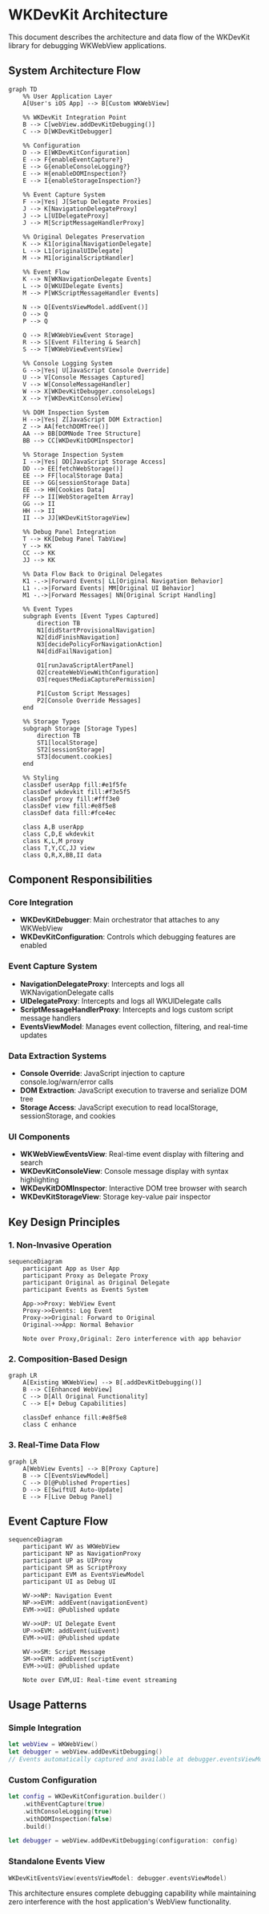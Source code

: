 # WKDevKit Architecture

This document describes the architecture and data flow of the WKDevKit library for debugging WKWebView applications.

## System Architecture Flow

```mermaid
graph TD
    %% User Application Layer
    A[User's iOS App] --> B[Custom WKWebView]
    
    %% WKDevKit Integration Point
    B --> C[webView.addDevKitDebugging()]
    C --> D[WKDevKitDebugger]
    
    %% Configuration
    D --> E[WKDevKitConfiguration]
    E --> F{enableEventCapture?}
    E --> G{enableConsoleLogging?}
    E --> H{enableDOMInspection?}
    E --> I{enableStorageInspection?}
    
    %% Event Capture System
    F -->|Yes| J[Setup Delegate Proxies]
    J --> K[NavigationDelegateProxy]
    J --> L[UIDelegateProxy]
    J --> M[ScriptMessageHandlerProxy]
    
    %% Original Delegates Preservation
    K --> K1[originalNavigationDelegate]
    L --> L1[originalUIDelegate]
    M --> M1[originalScriptHandler]
    
    %% Event Flow
    K --> N[WKNavigationDelegate Events]
    L --> O[WKUIDelegate Events]
    M --> P[WKScriptMessageHandler Events]
    
    N --> Q[EventsViewModel.addEvent()]
    O --> Q
    P --> Q
    
    Q --> R[WKWebViewEvent Storage]
    R --> S[Event Filtering & Search]
    S --> T[WKWebViewEventsView]
    
    %% Console Logging System
    G -->|Yes| U[JavaScript Console Override]
    U --> V[Console Messages Captured]
    V --> W[ConsoleMessageHandler]
    W --> X[WKDevKitDebugger.consoleLogs]
    X --> Y[WKDevKitConsoleView]
    
    %% DOM Inspection System
    H -->|Yes| Z[JavaScript DOM Extraction]
    Z --> AA[fetchDOMTree()]
    AA --> BB[DOMNode Tree Structure]
    BB --> CC[WKDevKitDOMInspector]
    
    %% Storage Inspection System
    I -->|Yes| DD[JavaScript Storage Access]
    DD --> EE[fetchWebStorage()]
    EE --> FF[localStorage Data]
    EE --> GG[sessionStorage Data]
    EE --> HH[Cookies Data]
    FF --> II[WebStorageItem Array]
    GG --> II
    HH --> II
    II --> JJ[WKDevKitStorageView]
    
    %% Debug Panel Integration
    T --> KK[Debug Panel TabView]
    Y --> KK
    CC --> KK
    JJ --> KK
    
    %% Data Flow Back to Original Delegates
    K1 -.->|Forward Events| LL[Original Navigation Behavior]
    L1 -.->|Forward Events| MM[Original UI Behavior]
    M1 -.->|Forward Messages| NN[Original Script Handling]
    
    %% Event Types
    subgraph Events [Event Types Captured]
        direction TB
        N1[didStartProvisionalNavigation]
        N2[didFinishNavigation]
        N3[decidePolicyForNavigationAction]
        N4[didFailNavigation]
        
        O1[runJavaScriptAlertPanel]
        O2[createWebViewWithConfiguration]
        O3[requestMediaCapturePermission]
        
        P1[Custom Script Messages]
        P2[Console Override Messages]
    end
    
    %% Storage Types
    subgraph Storage [Storage Types]
        direction TB
        ST1[localStorage]
        ST2[sessionStorage] 
        ST3[document.cookies]
    end
    
    %% Styling
    classDef userApp fill:#e1f5fe
    classDef wkdevkit fill:#f3e5f5
    classDef proxy fill:#fff3e0
    classDef view fill:#e8f5e8
    classDef data fill:#fce4ec
    
    class A,B userApp
    class C,D,E wkdevkit
    class K,L,M proxy
    class T,Y,CC,JJ view
    class Q,R,X,BB,II data
```

## Component Responsibilities

### Core Integration
- **WKDevKitDebugger**: Main orchestrator that attaches to any WKWebView
- **WKDevKitConfiguration**: Controls which debugging features are enabled

### Event Capture System
- **NavigationDelegateProxy**: Intercepts and logs all WKNavigationDelegate calls
- **UIDelegateProxy**: Intercepts and logs all WKUIDelegate calls  
- **ScriptMessageHandlerProxy**: Intercepts and logs custom script message handlers
- **EventsViewModel**: Manages event collection, filtering, and real-time updates

### Data Extraction Systems
- **Console Override**: JavaScript injection to capture console.log/warn/error calls
- **DOM Extraction**: JavaScript execution to traverse and serialize DOM tree
- **Storage Access**: JavaScript execution to read localStorage, sessionStorage, and cookies

### UI Components
- **WKWebViewEventsView**: Real-time event display with filtering and search
- **WKDevKitConsoleView**: Console message display with syntax highlighting
- **WKDevKitDOMInspector**: Interactive DOM tree browser with search
- **WKDevKitStorageView**: Storage key-value pair inspector

## Key Design Principles

### 1. Non-Invasive Operation
```mermaid
sequenceDiagram
    participant App as User App
    participant Proxy as Delegate Proxy
    participant Original as Original Delegate
    participant Events as Events System
    
    App->>Proxy: WebView Event
    Proxy->>Events: Log Event
    Proxy->>Original: Forward to Original
    Original->>App: Normal Behavior
    
    Note over Proxy,Original: Zero interference with app behavior
```

### 2. Composition-Based Design
```mermaid
graph LR
    A[Existing WKWebView] --> B[.addDevKitDebugging()]
    B --> C[Enhanced WebView]
    C --> D[All Original Functionality]
    C --> E[+ Debug Capabilities]
    
    classDef enhance fill:#e8f5e8
    class C enhance
```

### 3. Real-Time Data Flow
```mermaid
graph LR
    A[WebView Events] --> B[Proxy Capture]
    B --> C[EventsViewModel]
    C --> D[@Published Properties]
    D --> E[SwiftUI Auto-Update]
    E --> F[Live Debug Panel]
```

## Event Capture Flow

```mermaid
sequenceDiagram
    participant WV as WKWebView
    participant NP as NavigationProxy
    participant UP as UIProxy
    participant SM as ScriptProxy
    participant EVM as EventsViewModel
    participant UI as Debug UI
    
    WV->>NP: Navigation Event
    NP->>EVM: addEvent(navigationEvent)
    EVM->>UI: @Published update
    
    WV->>UP: UI Delegate Event
    UP->>EVM: addEvent(uiEvent)
    EVM->>UI: @Published update
    
    WV->>SM: Script Message
    SM->>EVM: addEvent(scriptEvent)
    EVM->>UI: @Published update
    
    Note over EVM,UI: Real-time event streaming
```

## Usage Patterns

### Simple Integration
```swift
let webView = WKWebView()
let debugger = webView.addDevKitDebugging()
// Events automatically captured and available at debugger.eventsViewModel
```

### Custom Configuration
```swift
let config = WKDevKitConfiguration.builder()
    .withEventCapture(true)
    .withConsoleLogging(true)
    .withDOMInspection(false)
    .build()

let debugger = webView.addDevKitDebugging(configuration: config)
```

### Standalone Events View
```swift
WKDevKitEventsView(eventsViewModel: debugger.eventsViewModel)
```

This architecture ensures complete debugging capability while maintaining zero interference with the host application's WebView functionality.